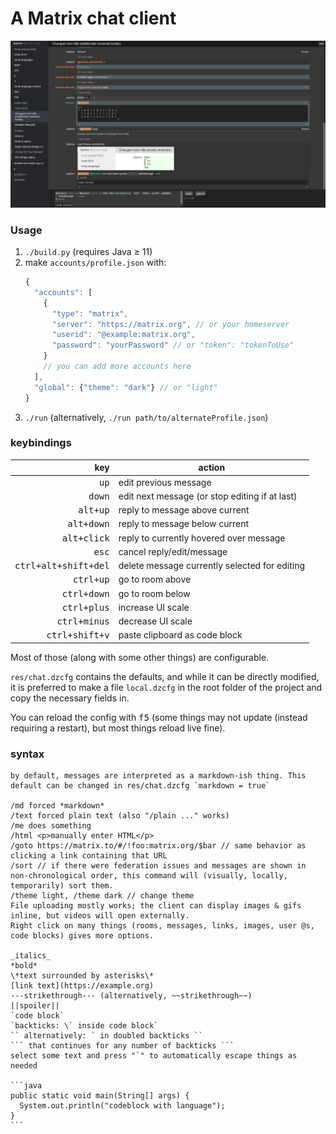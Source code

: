 # A Matrix chat client

![screenshot](https://github.com/dzaima/dzaima.github.io/blob/master/images/chatClient.png)

### Usage

1. `./build.py` (requires Java ≥ 11)
2. make `accounts/profile.json` with:
   ```js
   {
     "accounts": [
       {
         "type": "matrix",
         "server": "https://matrix.org", // or your homeserver
         "userid": "@example:matrix.org",
         "password": "yourPassword" // or "token": "tokenToUse"
       }
       // you can add more accounts here
     ],
     "global": {"theme": "dark"} // or "light"
   }
   ```
3. `./run` (alternatively, `./run path/to/alternateProfile.json`)

### keybindings

|                           key | action                                         |
|------------------------------:|------------------------------------------------|
|                 <kbd>up</kbd> | edit previous message                          |
|               <kbd>down</kbd> | edit next message (or stop editing if at last) |
|             <kbd>alt+up</kbd> | reply to message above current                 |
|           <kbd>alt+down</kbd> | reply to message below current                 |
|          <kbd>alt+click</kbd> | reply to currently hovered over message        |
|                <kbd>esc</kbd> | cancel reply/edit/message                      |
| <kbd>ctrl+alt+shift+del</kbd> | delete message currently selected for editing  |
|            <kbd>ctrl+up</kbd> | go to room above                               |
|          <kbd>ctrl+down</kbd> | go to room below                               |
|          <kbd>ctrl+plus</kbd> | increase UI scale                              |
|         <kbd>ctrl+minus</kbd> | decrease UI scale                              |
|       <kbd>ctrl+shift+v</kbd> | paste clipboard as code block                  |

Most of those (along with some other things) are configurable.

`res/chat.dzcfg` contains the defaults, and while it can be directly modified, it is preferred to make a file `local.dzcfg` in the root folder of the project and copy the necessary fields in.

You can reload the config with <kbd>f5</kbd> (some things may not update (instead requiring a restart), but most things reload live fine).



### syntax
````
by default, messages are interpreted as a markdown-ish thing. This default can be changed in res/chat.dzcfg `markdown = true`

/md forced *markdown*
/text forced plain text (also "/plain ..." works)
/me does something
/html <p>manually enter HTML</p>
/goto https://matrix.to/#/!foo:matrix.org/$bar // same behavior as clicking a link containing that URL
/sort // if there were federation issues and messages are shown in non-chronological order, this command will (visually, locally, temporarily) sort them.
/theme light, /theme dark // change theme
File uploading mostly works; the client can display images & gifs inline, but videos will open externally.
Right click on many things (rooms, messages, links, images, user @s, code blocks) gives more options.

_italics_
*bold*
\*text surrounded by asterisks\*
[link text](https://example.org)
---strikethrough--- (alternatively, ~~strikethrough~~)
||spoiler||
`code block`
`backticks: \` inside code block`
`` alternatively: ` in doubled backticks ``
``` that continues for any number of backticks ```
select some text and press "`" to automatically escape things as needed

```java
public static void main(String[] args) {
  System.out.println("codeblock with language");
}
```
````